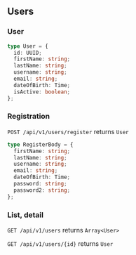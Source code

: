 ## Users

### User

```ts
type User = {
  id: UUID;
  firstName: string;
  lastName: string;
  username: string;
  email: string;
  dateOfBirth: Time;
  isActive: boolean;
};
```

### Registration

`POST /api/v1/users/register` returns `User`
```ts
type RegisterBody = {
  firstName: string;
  lastName: string;
  username: string;
  email: string;
  dateOfBirth: Time;
  password: string;
  password2: string;
};
```

### List, detail

`GET /api/v1/users` returns `Array<User>`

`GET /api/v1/users/{id}` returns `User`